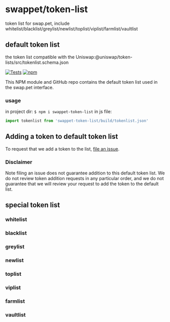 # swappet/token-list
token list for swap.pet, include whitelist/blacklist/greylist/newlist/toplist/viplist/farmlist/vaultlist

## default token list
the token list compatible with the Uniswap:@uniswap/token-lists/src/tokenlist.schema.json

[![Tests](https://github.com/swappet/token-list/workflows/Tests/badge.svg)](https://github.com/swappet/token-list/actions?query=workflow%3ATests)
[![npm](https://img.shields.io/npm/v/swappet-token-list)](https://unpkg.com/swappet-token-list@latest/)

This NPM module and GitHub repo contains the default token list used in the swap.pet interface.

### usage
in project dir: `$ npm i swappet-token-list`
in js file:
```js
import tokenlist from 'swappet-token-list/build/tokenlist.json' 
```
## Adding a token to default token list

To request that we add a token to the list, 
[file an issue](https://github.com/swappet/token-list/issues/new?assignees=&labels=token+request&template=token-request.md&title=Add+%7BTOKEN_SYMBOL%7D%3A+%7BTOKEN_NAME%7D).

### Disclaimer

Note filing an issue does not guarantee addition to this default token list.
We do not review token addition requests in any particular order, and we do not
guarantee that we will review your request to add the token to the default list.  

## special token list
### whitelist
### blacklist
### greylist
### newlist
### toplist
### viplist
### farmlist
### vaultlist